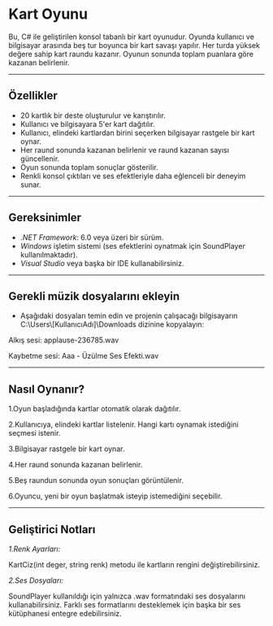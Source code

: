 # Kart Oyunu

Bu, C# ile geliştirilen konsol tabanlı bir kart oyunudur. Oyunda kullanıcı ve bilgisayar arasında beş tur boyunca bir kart savaşı yapılır.
Her turda yüksek değere sahip kart raundu kazanır. Oyunun sonunda toplam puanlara göre kazanan belirlenir.

---

## Özellikler

- 20 kartlık bir deste oluşturulur ve karıştırılır.
- Kullanıcı ve bilgisayara 5'er kart dağıtılır.
- Kullanıcı, elindeki kartlardan birini seçerken bilgisayar rastgele bir kart oynar.
- Her raund sonunda kazanan belirlenir ve raund kazanan sayısı güncellenir.
- Oyun sonunda toplam sonuçlar gösterilir.
- Renkli konsol çıktıları ve ses efektleriyle daha eğlenceli bir deneyim sunar.

---

## Gereksinimler

- *.NET Framework*: 6.0 veya üzeri bir sürüm.
- *Windows* işletim sistemi (ses efektlerini oynatmak için SoundPlayer kullanılmaktadır).
- *Visual Studio* veya başka bir IDE kullanabilirsiniz.

---

## Gerekli müzik dosyalarını ekleyin

- Aşağıdaki dosyaları temin edin ve projenin çalışacağı bilgisayarın C:\Users\\[KullanıcıAdı]\Downloads dizinine kopyalayın:

Alkış sesi: applause-236785.wav

Kaybetme sesi: Aaa - Üzülme Ses Efekti.wav

---

## Nasıl Oynanır?

1.Oyun başladığında kartlar otomatik olarak dağıtılır.

2.Kullanıcıya, elindeki kartlar listelenir. Hangi kartı oynamak istediğini seçmesi istenir.

3.Bilgisayar rastgele bir kart oynar.

4.Her raund sonunda kazanan belirlenir.

5.Beş raundun sonunda oyun sonuçları görüntülenir.

6.Oyuncu, yeni bir oyun başlatmak isteyip istemediğini seçebilir.

---

## Geliştirici Notları

*1.Renk Ayarları:*

KartCiz(int deger, string renk) metodu ile kartların rengini değiştirebilirsiniz.

*2.Ses Dosyaları:*

SoundPlayer kullanıldığı için yalnızca .wav formatındaki ses dosyalarını kullanabilirsiniz. Farklı ses formatlarını desteklemek için başka bir ses kütüphanesi entegre edebilirsiniz.
